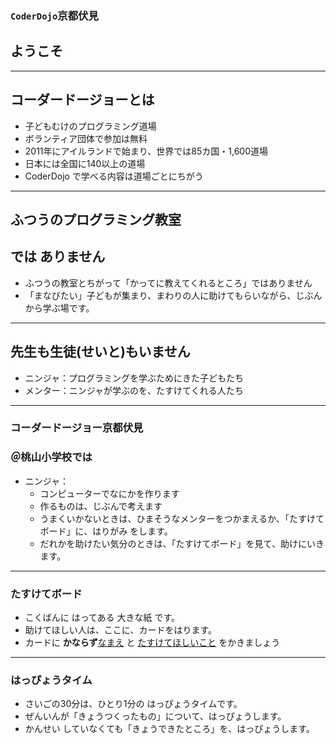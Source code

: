 ### `CoderDojo`京都伏見
## ようこそ

--------------------------------------------------
## コーダードージョーとは

* 子どもむけのプログラミング道場
* ボランティア団体で参加は無料
* 2011年にアイルランドで始まり、世界では85カ国・1,600道場
* 日本には全国に140以上の道場
* CoderDojo で学べる内容は道場ごとにちがう

--------------------------------------------------
## ふつうのプログラミング教室
## では ありません

* ふつうの教室とちがって「かってに教えてくれるところ」ではありません
* 「まなびたい」子どもが集まり、まわりの人に助けてもらいながら、じぶんから学ぶ場です。

--------------------------------------------------
## 先生も生徒(せいと)もいません

* <i class="fas fa-user-ninja"></i>ニンジャ：プログラミングを学ぶためにきた子どもたち
* <i class="fas fa-chalkboard-teacher"></i>メンター：ニンジャが学ぶのを、たすけてくれる人たち

--------------------------------------------------
### コーダードージョー京都伏見
### ＠桃山小学校では

* <i class="fas fa-user-ninja"></i>ニンジャ：
    * コンピューターでなにかを作ります
    * 作るものは、じぶんで考えます
    * うまくいかないときは、ひまそうな<i class="fas fa-chalkboard-teacher"></i>メンターをつかまえるか、「<i class="far fa-sticky-note"></i>たすけてボード」に、はりがみ をします。
    * だれかを助けたい気分のときは、「<i class="far fa-sticky-note"></i>たすけてボード」を見て、助けにいきます。

--------------------------------------------------
### <i class="far fa-sticky-note"></i>たすけてボード

* こくばんに はってある 大きな紙 です。
* 助けてほしい人は、ここに、カードをはります。
* カードに **かならず**<u>なまえ</u> と <u>たすけてほしいこと</u> をかきましょう

--------------------------------------------------
### <i class="fas fa-clock"></i>はっぴょうタイム

* さいごの30分は、ひとり1分の はっぴょうタイムです。
* ぜんいんが「きょうつくったもの」について、はっぴょうします。
* かんせい していなくても「きょうできたところ」を、はっぴょうします。



